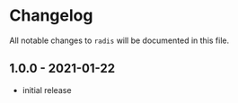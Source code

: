 # Changelog

All notable changes to `radis` will be documented in this file.

## 1.0.0 - 2021-01-22

- initial release
